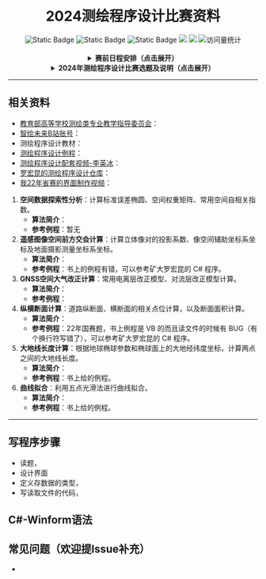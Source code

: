 <div align="center">
    <a name="Top"></a>
	<h1>2024测绘程序设计比赛资料</h1>
</div>
<div align="center">
    <img alt="Static Badge" src="https://img.shields.io/badge/QQ-1482275402-red">
    <img alt="Static Badge" src="https://img.shields.io/badge/%E5%BE%AE%E4%BF%A1-lizhengxiao99-green">
    <img alt="Static Badge" src="https://img.shields.io/badge/Email-dauger%40126.com-brown">
    <a href="https://blog.csdn.net/daoge2666/"><img src="https://img.shields.io/badge/CSDN-论坛-c32136" /></a>
    <a href="https://www.zhihu.com/people/dao-ge-92-60/"><img src="https://img.shields.io/badge/Zhihu-知乎-blue" /></a>
    <img src="https://komarev.com/ghpvc/?username=LiZhengXiao99&label=Views&color=0e75b6&style=flat" alt="访问量统计" />
</div>
<div align="center">
    <a name="Top"></a>
    <br/>
   	<details>
        <summary><strong>赛前日程安排（点击展开）</strong></summary>
		<p><img src="赛前日程安排.png" style="zoom: 40%;" /></p>
    </details>
    <details>
        <summary><strong>2024年测绘程序设计比赛选题及说明（点击展开）</strong></summary>
		<p><img src="2024年程序设计比赛选题及说明.png" style="zoom: 40%;" /></p>
    </details>
</div>




---

## 相关资料

* [教育部高等学校测绘类专业教学指导委员会](https://smt.whu.edu.cn/sshd/dxscxcyznds.htm)：
* [智绘未来B站账号](https://space.bilibili.com/1965733536)：
* 测绘程序设计教材：
* [测绘程序设计例程](https://github.com/ybli/bookcode)：
* [测绘程序设计配套视频-李英冰](https://www.bilibili.com/video/BV1Gh411e7ow)：
* [罗宏昆的测绘程序设计仓库](https://github.com/luohongk/CeHuiProgramDesign)：
* [我22年省赛的界面制作视频](https://pan.baidu.com/s/1XN0B3IF7GJFRDMTwnh73ew?pwd=aust)：

1. **空间数据探索性分析**：计算标准误差椭圆、空间权重矩阵、常用空间自相关指数。
   * **算法简介**：
   * **参考例程**：暂无
2. **遥感图像空间前方交会计算**：计算立体像对的投影系数、像空间辅助坐标系坐标及地面摄影测量坐标系坐标。
   * **算法简介**：
   * **参考例程**：书上的例程有错，可以参考矿大罗宏昆的 C# 程序。
3. **GNSS空间大气改正计算**：常用电离层改正模型、对流层改正模型计算。
   * **算法简介**：
   * **参考例程**：
4. **纵横断面计算**：道路纵断面、横断面的相关点位计算，以及断面面积计算。
   * **算法简介**：
   * **参考例程**：22年国赛题，书上例程是 VB 的而且读文件的时候有 BUG（有个换行符写错了），可以参考矿大罗宏昆的 C# 程序。
5. **大地线长度计算**：根据地球椭球参数和椭球面上的大地经纬度坐标，计算两点之间的大地线长度。
   * **算法简介**：
   * **参考例程**：书上给的例程。
6. **曲线拟合**：利用五点光滑法进行曲线拟合。
   * **算法简介**：
   * **参考例程**：书上给的例程。

---

## 写程序步骤

* 读题，
* 设计界面
* 定义存数据的类型，
* 写读取文件的代码，

## C#-Winform语法







## 常见问题（欢迎提Issue补充）

* 



